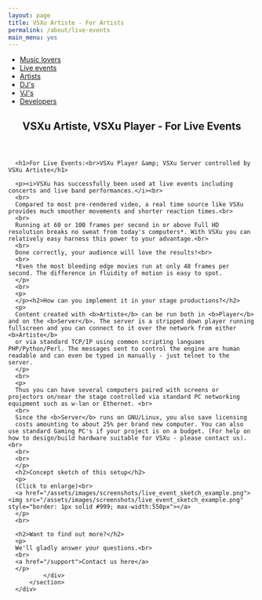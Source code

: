 ```yaml
---
layout: page
title: VSXu Artiste - For Artists
permalink: /about/live-events
main_menu: yes
---
```

<div id="main" class="alt">
    <section id="one">
        <div class="inner">
            <ul class="actions horizontal">
                <li><a href="/about/music-lovers" class="button">Music lovers</a></li>
                <li><a href="/about/live-events" class="button">Live events</a></li>
                <li><a href="/about/artists" class="button">Artists</a></li>
                <li><a href="/about/djs" class="button">DJ's</a></li>
                <li><a href="/about/vjs" class="button">VJ's</a></li>
                <li><a href="/about/developers" class="button">Developers</a></li>
            </ul>
            <header class="major">
                <h1>VSXu Artiste, VSXu Player - For Live Events</h1>
            </header>
              
      <h1>For Live Events:<br>VSXu Player &amp; VSXu Server controlled by VSXu Artiste</h1>
          
      <p><i>VSXu has successfully been used at live events including concerts and live band performances.</i><br>
      <br>
      Compared to most pre-rendered video, a real time source like VSXu provides much smoother movements and shorter reaction times.<br>
      <br>
      Running at 60 or 100 frames per second in or above Full HD resolution breaks no sweat from today's computers*. With VSXu you can relatively easy harness this power to your advantage.<br>
      <br>
      Done correctly, your audience will love the results!<br>
      <br>
      *Even the most bleeding edge movies run at only 48 frames per second. The difference in fluidity of motion is easy to spot.
      </p>
      <br>
      <p>
      </p><h2>How can you implement it in your stage productions?</h2>
      <p>
      Content created with <b>Artiste</b> can be run both in <b>Player</b> and on the <b>Server</b>. The server is a stripped down player running fullscreen and you can connect to it over the network from either <b>Artiste</b>
      or via standard TCP/IP using common scripting languaes PHP/Python/Perl. The messages sent to control the engine are human readable and can even be typed in manually - just telnet to the server.
      </p>
      <br>
      <p>
      Thus you can have several computers paired with screens or projectors on/near the stage controlled via standard PC networking equipment such as w-lan or Ethernet. <br>
      <br>
      Since the <b>Server</b> runs on GNU/Linux, you also save licensing
      costs amounting to about 25% per brand new computer. You can also use standard Gaming PC's if your project is on a budget. (For help on how to design/build hardware suitable for VSXu - please contact us).<br>
      <br>
      <br>
      </p>
      <h2>Concept sketch of this setup</h2>
      <p>
      (Click to enlarge)<br>
      <a href="/assets/images/screenshots/live_event_sketch_example.png"><img src="/assets/images/screenshots/live_event_sketch_example.png" style="border: 1px solid #999; max-width:550px"></a>
      </p>
      <br>

      <h2>Want to find out more?</h2>
      <p>
      We'll gladly answer your questions.<br>
      <br>
      <a href="/support">Contact us here</a>
      </p>
              </div>
          </section>
      </div>
